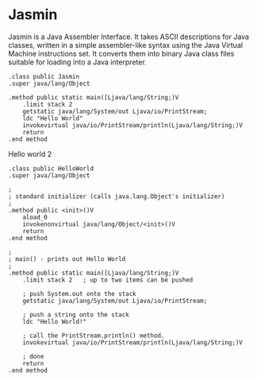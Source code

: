 # Jasmin

Jasmin is a Java Assembler Interface. It takes ASCII descriptions for Java classes, written in a simple assembler-like syntax using the Java Virtual Machine instructions set. It converts them into binary Java class files suitable for loading into a Java interpreter.

```jasmin
.class public Jasmin
.super java/lang/Object

.method public static main([Ljava/lang/String;)V
	.limit stack 2
	getstatic java/lang/System/out Ljava/io/PrintStream;
	ldc "Hello World"
	invokevirtual java/io/PrintStream/println(Ljava/lang/String;)V
	return
.end method
```


Hello world 2

```jasmin
.class public HelloWorld
.super java/lang/Object

;
; standard initializer (calls java.lang.Object's initializer)
;
.method public <init>()V
    aload_0
    invokenonvirtual java/lang/Object/<init>()V
    return
.end method

;
; main() - prints out Hello World
;
.method public static main([Ljava/lang/String;)V
    .limit stack 2   ; up to two items can be pushed

    ; push System.out onto the stack
    getstatic java/lang/System/out Ljava/io/PrintStream;

    ; push a string onto the stack
    ldc "Hello World!"

    ; call the PrintStream.println() method.
    invokevirtual java/io/PrintStream/println(Ljava/lang/String;)V

    ; done
    return
.end method
```
